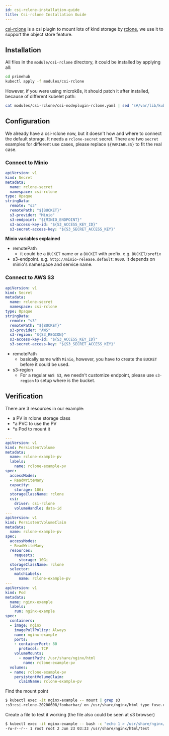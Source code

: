```yaml
---
id: csi-rclone-installation-guide
title: Csi-rclone Installation Guide
---
```


[csi-rclone](https://github.com/wunderio/csi-rclone) is a csi plugin to mount lots of kind storage by [rclone](https://rclone.org/), we use it to support the object store feature.

## Installation

All files in the `module/csi-rclone` directory, it could be installed by applying all:

```bash
cd primehub
kubectl apply -f modules/csi-rclone
```

However, if you were using microk8s, it should patch it after installed, because of different kubelet path:

```bash
cat modules/csi-rclone/csi-nodeplugin-rclone.yaml | sed "s#/var/lib/kubelet#/var/snap/microk8s/common/var/lib/kubelet#g" | kubectl apply -f -
```

## Configuration

We already have a csi-rclone now, but it doesn't how and where to connect the default storage. It needs a `rclone-secret` secret. There are two `secret` examples for different use cases, please replace `${VARIABLES}` to fit the real case.


### Connect to Minio

```yaml
apiVersion: v1
kind: Secret
metadata:
  name: rclone-secret
  namespace: csi-rclone
type: Opaque
stringData:
  remote: "s3"
  remotePath: "${BUCKET}"
  s3-provider: "Minio"
  s3-endpoint: "${MINIO_ENDPOINT}"
  s3-access-key-id: "${S3_ACCESS_KEY_ID}"
  s3-secret-access-key: "${S3_SECRET_ACCESS_KEY}"
```

**Minio variables explained**

- remotePath
    - it could be a `BUCKET` name or a `BUCKET` with prefix. e.g. `BUCKET/prefix`
- s3-endpoint. e.g. `http://minio-release.default:9000`. It depends on minio's namespace and service name.

### Connect to AWS S3

```yaml
apiVersion: v1
kind: Secret
metadata:
  name: rclone-secret
  namespace: csi-rclone
type: Opaque
stringData:
  remote: "s3"
  remotePath: "${BUCKET}"
  s3-provider: "AWS"
  s3-region: "${S3_REGION}"
  s3-access-key-id: "${S3_ACCESS_KEY_ID}"
  s3-secret-access-key: "${S3_SECRET_ACCESS_KEY}"
```

- remotePath
    - basically same with `Minio`, however, you have to create the `BUCKET` before it could be used.
- s3-region
    - For a regular `AWS S3`, we needn't customize endpoint, please use `s3-region` to setup where is the bucket.

## Verification

There are 3 resources in our example:

* a PV in rclone storage class
* *a PVC to use the PV
* *a Pod to mount it

```yaml
---
apiVersion: v1
kind: PersistentVolume
metadata:
  name: rclone-example-pv
  labels:
    name: rclone-example-pv
spec:
  accessModes:
  - ReadWriteMany
  capacity:
    storage: 10Gi
  storageClassName: rclone
  csi:
    driver: csi-rclone
    volumeHandle: data-id
---
apiVersion: v1
kind: PersistentVolumeClaim
metadata:
  name: rclone-example-pv
spec:
  accessModes:
  - ReadWriteMany
  resources:
    requests:
      storage: 10Gi
  storageClassName: rclone
  selector:
    matchLabels:
      name: rclone-example-pv
---
apiVersion: v1
kind: Pod
metadata:
  name: nginx-example
  labels:
    run: nginx-example
spec:
  containers:
  - image: nginx
    imagePullPolicy: Always
    name: nginx-example
    ports:
    - containerPort: 80
      protocol: TCP
    volumeMounts:
      - mountPath: /usr/share/nginx/html
        name: rclone-example-pv
  volumes:
  - name: rclone-example-pv
    persistentVolumeClaim:
      claimName: rclone-example-pv
```

Find the mount point

```bash
$ kubectl exec -it nginx-example -- mount | grep s3
:s3:csi-rclone-20200608/foobarbar/ on /usr/share/nginx/html type fuse.rclone (rw,nosuid,nodev,relatime,user_id=0,group_id=0,allow_other)
```

Create a file to test it working (the file also could be seen at s3 browser)

```bash
$ kubectl exec -it nginx-example -- bash -c "echo 1 > /usr/share/nginx/html/test; ls -l /usr/share/nginx/html/test"
-rw-r--r-- 1 root root 2 Jun 23 03:33 /usr/share/nginx/html/test
```

